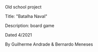 Old school project

Title: "Batalha Naval"

Description: board game

Dated 4/2021

By Guilherme Andrade & Bernardo Meneses
